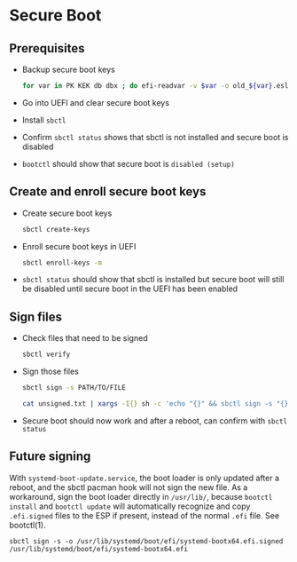 # Secure Boot

## Prerequisites

- Backup secure boot keys

  ```sh
  for var in PK KEK db dbx ; do efi-readvar -v $var -o old_${var}.esl ; done
  ```

- Go into UEFI and clear secure boot keys
- Install `sbctl`
- Confirm `sbctl status` shows that sbctl is not installed and secure boot is
  disabled
- `bootctl` should show that secure boot is `disabled (setup)`

## Create and enroll secure boot keys

- Create secure boot keys

  ```sh
  sbctl create-keys
  ```

- Enroll secure boot keys in UEFI

  ```sh
  sbctl enroll-keys -m
  ```

- `sbctl status` should show that sbctl is installed but secure boot will still
  be disabled until secure boot in the UEFI has been enabled

## Sign files

- Check files that need to be signed

  ```sh
  sbctl verify
  ```

- Sign those files

  ```sh
  sbctl sign -s PATH/TO/FILE

  cat unsigned.txt | xargs -I{} sh -c 'echo "{}" && sbctl sign -s "{}"'
  ```

- Secure boot should now work and after a reboot, can confirm with `sbctl status`

## Future signing

With `systemd-boot-update.service`, the boot loader is only updated after a
reboot, and the sbctl pacman hook will not sign the new file. As a workaround,
sign the boot loader directly in `/usr/lib/`, because `bootctl install` and
`bootctl update` will automatically recognize and copy `.efi.signed` files to
the ESP if present, instead of the normal `.efi` file. See bootctl(1).

```
sbctl sign -s -o /usr/lib/systemd/boot/efi/systemd-bootx64.efi.signed /usr/lib/systemd/boot/efi/systemd-bootx64.efi
```
